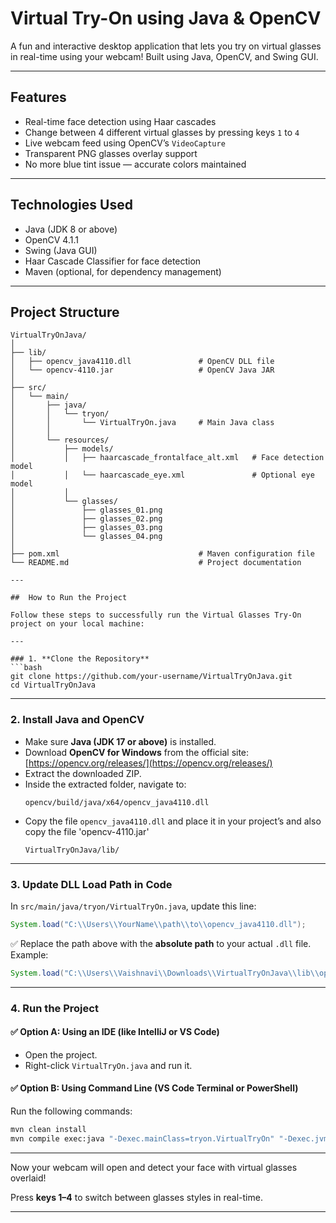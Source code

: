 # Virtual Try-On using Java & OpenCV

A fun and interactive desktop application that lets you try on virtual glasses in real-time using your webcam! Built using Java, OpenCV, and Swing GUI.

---

## Features

- Real-time face detection using Haar cascades
- Change between 4 different virtual glasses by pressing keys `1` to `4`
- Live webcam feed using OpenCV’s `VideoCapture`
- Transparent PNG glasses overlay support
- No more blue tint issue — accurate colors maintained

---


##  Technologies Used

- Java (JDK 8 or above)
- OpenCV 4.1.1
- Swing (Java GUI)
- Haar Cascade Classifier for face detection
- Maven (optional, for dependency management)

---

##  Project Structure

```
VirtualTryOnJava/
│
├── lib/
│   ├── opencv_java4110.dll               # OpenCV DLL file
│   └── opencv-4110.jar                   # OpenCV Java JAR
│
├── src/
│   └── main/
│       ├── java/
│       │   └── tryon/
│       │       └── VirtualTryOn.java     # Main Java class
│       │
│       └── resources/
│           ├── models/
│           │   ├── haarcascade_frontalface_alt.xml   # Face detection model
│           │   └── haarcascade_eye.xml               # Optional eye model
│           │
│           └── glasses/
│               ├── glasses_01.png
│               ├── glasses_02.png
│               ├── glasses_03.png
│               └── glasses_04.png
│
├── pom.xml                               # Maven configuration file
└── README.md                             # Project documentation
 
---

##  How to Run the Project

Follow these steps to successfully run the Virtual Glasses Try-On project on your local machine:

---

### 1. **Clone the Repository**
```bash
git clone https://github.com/your-username/VirtualTryOnJava.git
cd VirtualTryOnJava
```

---

### 2. **Install Java and OpenCV**

- Make sure **Java (JDK 17 or above)** is installed.
- Download **OpenCV for Windows** from the official site: [https://opencv.org/releases/](https://opencv.org/releases/)
- Extract the downloaded ZIP.
- Inside the extracted folder, navigate to:
  ```
  opencv/build/java/x64/opencv_java4110.dll
  ```
- Copy the file `opencv_java4110.dll` and place it in your project’s
  and also copy the file 'opencv-4110.jar' 
  ```
  VirtualTryOnJava/lib/
  ```

---

### 3. **Update DLL Load Path in Code**

In `src/main/java/tryon/VirtualTryOn.java`, update this line:

```java
System.load("C:\\Users\\YourName\\path\\to\\opencv_java4110.dll");
```

✅ Replace the path above with the **absolute path** to your actual `.dll` file.  
Example:
```java
System.load("C:\\Users\\Vaishnavi\\Downloads\\VirtualTryOnJava\\lib\\opencv_java4110.dll");
```

---

### 4. **Run the Project**

#### ✅ Option A: Using an IDE (like IntelliJ or VS Code)
- Open the project.
- Right-click `VirtualTryOn.java` and run it.

#### ✅ Option B: Using Command Line (VS Code Terminal or PowerShell)
Run the following commands:

```bash
mvn clean install
mvn compile exec:java "-Dexec.mainClass=tryon.VirtualTryOn" "-Dexec.jvmArgs=-Djava.library.path=lib"
```

---

Now your webcam will open and detect your face with virtual glasses overlaid!

Press **keys 1–4** to switch between glasses styles in real-time.

---



